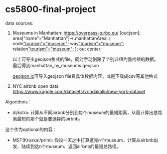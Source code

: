 # cs5800-final-project

data sources:
1. Museums in Manhattan: https://overpass-turbo.eu/
    [out:json];
    area["name"="Manhattan"]->.manhattanArea;
    (
        node["tourism"="museum"](area.manhattanArea);
        way["tourism"="museum"](area.manhattanArea);
        relation["tourism"="museum"](area.manhattanArea);
    );
    out center;
    
    以上可导出geojson格式的file，同时手动删除了个别非纽约曼哈顿的数据。
    最后得到manhattan_ny_museums.geojson

    [geojson.io](https://geojson.io/)可导入geojson file看具体数据内容，或是下载成csv等其他格式

2. NYC airbnb open data
https://www.kaggle.com/datasets/vrindakallu/new-york-dataset


Algorithms：
- dijkstra: 
    计算从不同airbnb分别到每个museum的最短距离，从而计算出总距离最短的那个就是要选择的airbnb。



这个作为optional的内容：
- MST(Kruskal/prim):
    假设一天之中打算逛完n个museum，计算从airbnb出发、陆续到达n个museum、返回airbnb的最短总路径。
